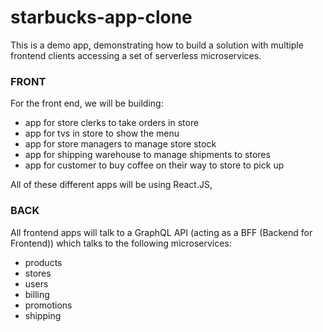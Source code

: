 # starbucks-app-clone

This is a demo app, demonstrating how to build a solution with multiple frontend clients accessing a set of serverless microservices. 

### FRONT
For the front end, we will be building:
- app for store clerks to take orders in store
- app for tvs in store to show the menu
- app for store managers to manage store stock
- app for shipping warehouse to manage shipments to stores
- app for customer to buy coffee on their way to store to pick up

All of these different apps will be using React.JS, 

### BACK
All frontend apps will talk to a GraphQL API (acting as a BFF (Backend for Frontend)) which talks to the following microservices:
- products
- stores
- users
- billing
- promotions
- shipping
